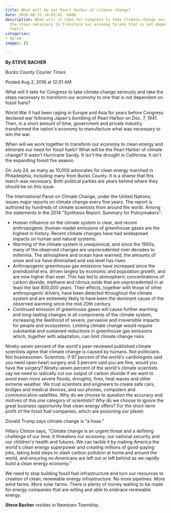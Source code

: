 ```yaml
---
title: What will be our Pearl Harbor of climate change?
date: 2016-08-31 14:03:42 -0400
description: What will it take for Congress to take climate change seriously and take
  the steps necessary to transform our economy to one that is not dependent on fossil
  fuels?
categories:
- Op-ed
images: []

---
```

**By STEVE BACHER**

_Bucks County Courier Times_

Posted Aug 2, 2016 at 12:01 AM

What will it take for Congress to take climate change seriously and take the steps necessary to transform our economy to one that is not dependent on fossil fuels?

World War II had been raging in Europe and Asia for years before Congress declared war following Japan's bombing of Pearl Harbor on Dec. 7, 1941. Then, in a short amount of time, government and private industry transformed the nation's economy to manufacture what was necessary to win the war.

When will we work together to transform our economy to clean energy and eliminate our need for fossil fuels? What will be the Pearl Harbor of climate change? It wasn't Hurricane Sandy. It isn't the drought in California. It isn't the expanding forest fire season.

On July 24, as many as 10,000 advocates for clean energy marched in Philadelphia, including many from Bucks County. It is a shame that this march was necessary. Both political parties are years behind where they should be on this issue.

The International Panel on Climate Change, under the United Nations, issues major reports on climate change every five years. The report is authored by hundreds of climate scientists from around the world. Among the statements in the 2014 "Synthesis Report: Summary for Policymakers":

* Human influence on the climate system is clear, and recent anthropogenic (human-made) emissions of greenhouse gases are the highest in history. Recent climate changes have had widespread impacts on human and natural systems.
* Warming of the climate system is unequivocal, and since the 1950s, many of the observed changes are unprecedented over decades to millennia. The atmosphere and ocean have warmed, the amounts of snow and ice have diminished and sea level has risen.
* Anthropogenic greenhouse gas emissions have increased since the preindustrial era, driven largely by economic and population growth, and are now higher than ever. This has led to atmospheric concentrations of carbon dioxide, methane and nitrous oxide that are unprecedented in at least the last 800,000 years. Their effects, together with those of other anthropogenic drivers, have been detected throughout the climate system and are extremely likely to have been the dominant cause of the observed warming since the mid-20th century.
* Continued emission of greenhouse gases will cause further warming and long-lasting changes in all components of the climate system, increasing the likelihood of severe, pervasive and irreversible impacts for people and ecosystems. Limiting climate change would require substantial and sustained reductions in greenhouse gas emissions which, together with adaptation, can limit climate change risks.

Ninety-seven percent of the world's peer-reviewed published climate scientists agree that climate change is caused by humans. Not politicians. Not businessmen. Scientists. If 97 percent of the world's cardiologists said you need open heart surgery and 3 percent said you are fine, would you have the surgery? Ninety-seven percent of the world's climate scientists say we need to radically cut our output of carbon dioxide if we want to avoid even more severe floods, droughts, fires, heat waves and other extreme weather. We trust scientists and engineers to create safe cars, bridges and medical devices, and our phones, computers and communication satellites. Why do we choose to question the accuracy and motives of this one category of scientists? Why do we choose to ignore the great business opportunity that clean energy offers? For the short-term profit of the fossil fuel companies, which are poisoning our planet.

Donald Trump says climate change is "a hoax."

Hillary Clinton says, "Climate change is an urgent threat and a defining challenge of our time. It threatens our economy, our national security and our children's health and futures. We can tackle it by making America the world's clean energy superpower and creating millions of good-paying jobs, taking bold steps to slash carbon pollution at home and around the world, and ensuring no Americans are left out or left behind as we rapidly build a clean energy economy."

We need to stop building fossil fuel infrastructure and turn our resources to creation of clean, renewable energy infrastructure. No more pipelines. More wind farms. More solar farms. There is plenty of money waiting to be made for energy companies that are willing and able to embrace renewable energy.

**Steve Bacher**  resides in Newtown Township.
